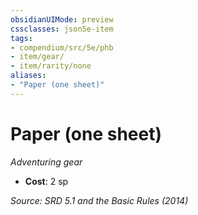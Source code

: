 ```yaml
---
obsidianUIMode: preview
cssclasses: json5e-item
tags:
- compendium/src/5e/phb
- item/gear/
- item/rarity/none
aliases: 
- "Paper (one sheet)"
---
```

# Paper (one sheet)
*Adventuring gear*  

- **Cost**: 2 sp

*Source: SRD 5.1 and the Basic Rules (2014)*